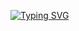 [![Typing SVG](https://readme-typing-svg.herokuapp.com?&duration=2000&pause=500&color=13F700&center=true&multiline=true&width=1024&height=100&lines=Wake+up+Neo;Welcome+to+my+profile+(%EF%BD%A1%E2%97%95%E2%80%BF%E2%97%95%EF%BD%A1)++)](https://git.io/typing-svg)
